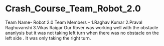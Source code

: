# Crash_Course_Team_Robot_2.0
Team Name- Robot 2.0
Team Members - 1.Raghav Kumar
               2.Praval Raghuvanshi
               3.Vikas Raigar
Our Rover was working well with the obstacle ananlysis but it was not taking left turn when there was no obstacle on the left side . It was only taking the right turn.
